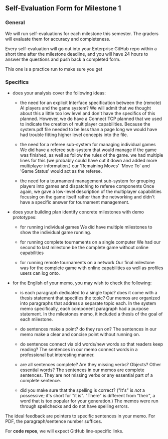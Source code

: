 ## Self-Evaluation Form for Milestone 1

### General 

We will run self-evaluations for each milestone this semester.  The
graders will evaluate them for accuracy and completeness.

Every self-evaluation will go out into your Enterprise GitHub repo
within a short time after the milestone deadline, and you will have 24
hours to answer the questions and push back a completed form.

This one is a practice run to make sure you get


### Specifics 


- does your analysis cover the following ideas:

  - the need for an explicit Interface specification between the (remote) AI 
    players and the game system?
        We will admit that we thought about this a little too low level and don't have the specifics of this planned. However, we do have a Connect TCP planned that we used to indicate the creation of multiplayer capabilities. Because the system.pdf file needed to be less than a page long we would have had trouble fitting higher level concepts into the file.


  - the need for a referee sub-system for managing individual games
        We did have a referee sub-system that would manage if the game was finished, as well as follow the rules of the game. we had multiple lines for this (we probably could have cut it down and added more multiplayer information.) our 'Remaining Moves' 'Move To' and 'Game Status' would act as the referee.


  - the need for a tournament management sub-system for grouping
    players into games and dispatching to referee components
        Once again, we gave a low-level description of the multiplayer capabilities focusing on the game itself rather than the networking and didn't have a specific answer for tournament management.


- does your building plan identify concrete milestones with demo prototypes:

  - for running individual games
        We did have multiple milestones to show the individual game running.



  - for running complete tournaments on a single computer 
        We had our second to last milestone be the complete game without online capabilities



  - for running remote tournaments on a network
        Our final milestone was for the complete game with online capabilities as well as profiles users can log onto.




- for the English of your memo, you may wish to check the following:

  - is each paragraph dedicated to a single topic? does it come with a
    thesis statement that specifies the topic?
	Our memos are organized into paragraphs that address a separate topic each. In the system memo specifically, each component paragraph had a purpose statement. In the milestones memo, it included a thesis of the goal of each milestone. 



  - do sentences make a point? do they run on?
	The sentences in our memo make a clear and concise point without running on. 



  - do sentences connect via old words/new words so that readers keep
    reading?
	The sentences in our memo connect words in a professional but interesting manner.



  - are all sentences complete? Are they missing verbs? Objects? Other
    essential words?
	The sentences in our memos are complete sentences. They are not missing verbs or any essential part of a complete sentence. 


  - did you make sure that the spelling is correct? ("It's" is *not* a
    possessive; it's short for "it is". "There" is different from
    "their", a word that is too popular for your generation.)
	The memos were run through spellchecks and do not have spelling errors. 


The ideal feedback are pointers to specific sentences in your memo.
For PDF, the paragraph/sentence number suffices. 

For **code repos**, we will expect GitHub line-specific links. 


